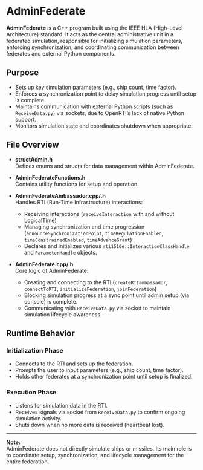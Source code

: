 # AdminFederate

**AdminFederate** is a C++ program built using the IEEE HLA (High-Level Architecture) standard. It acts as the central administrative unit in a federated simulation, responsible for initializing simulation parameters, enforcing synchronization, and coordinating communication between federates and external Python components.

## Purpose

- Sets up key simulation parameters (e.g., ship count, time factor).
- Enforces a synchronization point to delay simulation progress until setup is complete.
- Maintains communication with external Python scripts (such as `ReceiveData.py`) via sockets, due to OpenRTI’s lack of native Python support.
- Monitors simulation state and coordinates shutdown when appropriate.

## File Overview

- **structAdmin.h**  
  Defines enums and structs for data management within AdminFederate.

- **AdminFederateFunctions.h**  
  Contains utility functions for setup and operation.

- **AdminFederateAmbassador.cpp/.h**  
  Handles RTI (Run-Time Infrastructure) interactions:
  - Receiving interactions (`receiveInteraction` with and without LogicalTime)
  - Managing synchronization and time progression (`announceSynchronizationPoint`, `timeRegulationEnabled`, `timeConstrainedEnabled`, `timeAdvanceGrant`)
  - Declares and initializes various `rti1516e::InteractionClassHandle` and `ParameterHandle` objects.

- **AdminFederate.cpp/.h**  
  Core logic of AdminFederate:
  - Creating and connecting to the RTI (`createRTIambassador`, `connectToRTI`, `initializeFederation`, `joinFederation`)
  - Blocking simulation progress at a sync point until admin setup (via console) is complete.
  - Communicating with `ReceiveData.py` via socket to maintain simulation lifecycle awareness.

## Runtime Behavior

### Initialization Phase

- Connects to the RTI and sets up the federation.
- Prompts the user to input parameters (e.g., ship count, time factor).
- Holds other federates at a synchronization point until setup is finalized.

### Execution Phase

- Listens for simulation data in the RTI.
- Receives signals via socket from `ReceiveData.py` to confirm ongoing simulation activity.
- Shuts down when no more data is received (heartbeat lost).

---

**Note:**  
AdminFederate does not directly simulate ships or missiles. Its main role is to coordinate setup, synchronization, and lifecycle management for the entire federation.